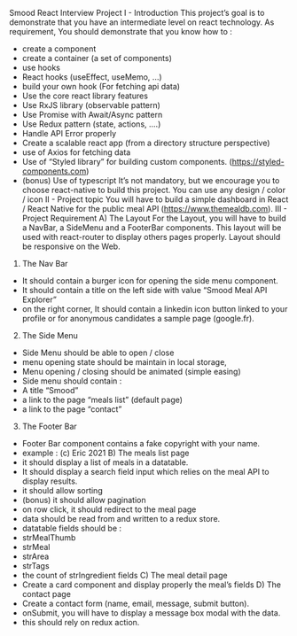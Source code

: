 
Smood React Interview Project
I - Introduction
This project’s goal is to demonstrate that you have an intermediate level on react
technology.
As requirement, You should demonstrate that you know how to :
- create a component
- create a container (a set of components)
- use hooks
- React hooks (useEffect, useMemo, ...)
- build your own hook (For fetching api data)
- Use the core react library features
- Use RxJS library (observable pattern)
- Use Promise with Await/Async pattern
- Use Redux pattern (state, actions, ....)
- Handle API Error properly
- Create a scalable react app (from a directory structure perspective)
- use of Axios for fetching data
- Use of “Styled library” for building custom components.
(https://styled-components.com)
- (bonus) Use of typescript
It’s not mandatory, but we encourage you to choose react-native to build this project.
You can use any design / color / icon
II - Project topic
You will have to build a simple dashboard in React / React Native for the public meal
API (https://www.themealdb.com).
III - Project Requirement
A) The Layout
For the Layout, you will have to build a NavBar, a SideMenu and a FooterBar
components. This layout will be used with react-router to display others pages
properly.
Layout should be responsive on the Web.
1) The Nav Bar
- It should contain a burger icon for opening the side menu
component.
- It should contain a title on the left side with value “Smood Meal
API Explorer”
- on the right corner, It should contain a linkedin icon button linked
to your profile or for anonymous candidates a sample page
(google.fr).
2) The Side Menu
- Side Menu should be able to open / close
- menu opening state should be maintain in local storage,
- Menu opening / closing should be animated (simple easing)
- Side menu should contain :
- A title “Smood”
- a link to the page “meals list” (default page)
- a link to the page “contact”
3) The Footer Bar
- Footer Bar component contains a fake copyright with your
name.
- example : (c) Eric 2021
B) The meals list page
- it should display a list of meals in a datatable.
- It should display a search field input which relies on the meal API to
display results.
- it should allow sorting
- (bonus) it should allow pagination
- on row click, it should redirect to the meal page
- data should be read from and written to a redux store.
- datatable fields should be :
- strMealThumb
- strMeal
- strArea
- strTags
- the count of strIngredient fields
C) The meal detail page
- Create a card component and display properly the meal’s fields
D) The contact page
- Create a contact form (name, email, message, submit button).
- onSubmit, you will have to display a message box modal with the
data.
- this should rely on redux action.
